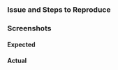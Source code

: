### Issue and Steps to Reproduce
<!-- Describe your issue and tell us how to reproduce it (include any useful information). -->

### Screenshots

#### Expected

#### Actual